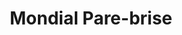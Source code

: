 ---
title: "Mondial Pare-brise"
url: /nogent-sur-oise/mondial-pare-brise/
shop: réparation de voitures
---